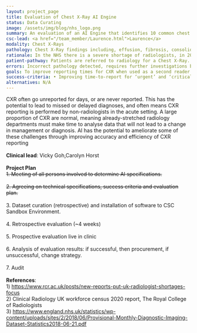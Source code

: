 ```yaml
---
layout: project_page 
title: Evaluation of Chest X-Ray AI Engine
status: Data Curating
image: /assets/img/blog/nhs_logo.png
summary: An evaluation of an AI Engine that identifies 10 common chest radiograph pathologies 
csc-lead: <a href="/team_member/Laurence.html">Laurence</a>
modality: Chest X-Rays
pathology: Chest X-Ray findings including, effusion, fibrosis, consolidation, atelectasis and pneumothorax 
rationale: In the NHS there is a severe shortage of radiologists, in 2020 1 in 10 NHS consultant posts were unfilled and this is thought to continue to rise. In contrast, the NHS workload is increasing, in 2021-2021 39.9 million images were performed and Chest radiographs (CXR or Chest X-ray) are the most commonly requested imaging study. CXR often go unreported for days, or are never reported. This has the potential to lead to missed or delayed diagnoses, and often means CXR reporting is performed by non-radiologists in the acute setting. A large proportion of CXR are normal, meaning already-stretched radiology departments must make time to analyse data that will not lead to a change in management or diagnosis. AI has the potential to ameliorate some of these challenges through improving accuracy and efficiency of CXR reporting   
patient-pathway: Patients are referred to radiology for a Chest X-Ray. The X-rays are then reviewed by a radiologists and who reports on any findings, however CXR often go unreported for days, or are never reported. This delay in reporting or not being reported can mean delays in starting treatments or receiving a medical intervention.
errors: Incorrect pathology detected, requires further investigations by clinical team and time delay to starting appropriate treatments or medical intervention. 
goals: To improve reporting times for CXR when used as a second reader. To enable triaging through identification of different emergent and critical pathologies, and thus enable faster reporting of non-normal CXR. This technology may also have support training of junior radiologists by identifying pathology for CXR training sets.
success-criteria: •	Improving time-to-report for ‘urgent’ and ‘critical’ findings using criticality triaging
alternatives: N/A
---
```

CXR often go unreported for days, or are never reported. This has the potential to lead to missed or delayed diagnoses, and often means CXR reporting is performed by non-radiologists in the acute setting. A large proportion of CXR are normal, meaning already-stretched radiology departments must make time to analyse data that will not lead to a change in management or diagnosis. 
AI has the potential to ameliorate some of these challenges through improving accuracy and efficiency of CXR reporting
<br>
<br>
<b>Clinical lead</b>: Vicky Goh,Carolyn Horst <br>
<br>
**Project Plan**<br> <strike>1.	Meeting of all persons involved to determine AI specifications. <br><br> 2. Agreeing on technical specifications, success criteria and evaluation plan. <br> <br></strike> 3. Dataset curation (retrospective) and installation of software to CSC Sandbox Environment. <br><br> 4.	Retrospective evaluation (~4 weeks)<br><br>5.	Prospective evaluation live in clinic  <br><br>6.	Analysis of evaluation results: if successful, then procurement, if unsuccessful, change strategy. <br><br>7. Audit 
<br>
<br>
<b>References</b>:<br>1) https://www.rcr.ac.uk/posts/new-reports-put-uk-radiologist-shortages-focus<br>
2) Clinical Radiology UK workforce census 2020 report, The Royal College of Radiologists <br>
3) https://www.england.nhs.uk/statistics/wp-content/uploads/sites/2/2018/06/Provisional-Monthly-Diagnostic-Imaging-Dataset-Statistics2018-06-21.pdf


